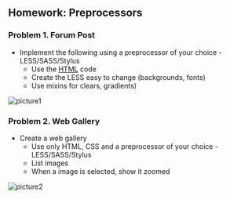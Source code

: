 Homework: Preprocessors
----
### Problem 1. Forum Post
*	Implement the following using a preprocessor of your choice - LESS/SASS/Stylus
	*	Use the [HTML](https://github.com/TelerikAcademy/CSS/blob/master/4.%20LESS/homework/homework.html) code
	*	Create the LESS easy to change (backgrounds, fonts)
	*	Use mixins for clears, gradients)

![picture1](https://cloud.githubusercontent.com/assets/3619393/7184114/1f79cb80-e464-11e4-9a3d-5c916c0390ce.png)

### Problem 2. Web Gallery
*	Create a web gallery
	*	Use only HTML, CSS and a preprocessor of your choice - LESS/SASS/Stylus
	*	List images
	*	When a image is selected, show it zoomed

![picture2](https://cloud.githubusercontent.com/assets/3619393/7185067/4abe223c-e469-11e4-80a7-e6750fa89e63.png)
